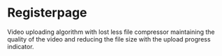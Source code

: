 # Registerpage
Video uploading algorithm with lost less file compressor maintaining the quality of the video and reducing the file size with the upload progress indicator.
